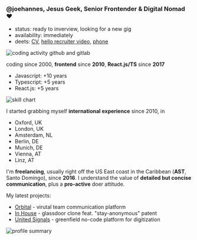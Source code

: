 ### @joehannes, Jesus Geek, Senior Frontender & Digital Nomad ❤

- status: ready to inverview, looking for a new gig
- availability: immediately
- deets: [CV](https://bit.ly/jesushacker), [hello recruiter video](https://bit.ly/iamjoehannes-webdev), [phone](https://wa.me/+18096308035)

![coding activity github and gitlab](https://cr-ss-service.azurewebsites.net/api/ScreenShot?widget=activity&username=joehannes&width=600)

coding since 2000, **frontend** since **2010**, **React.js/TS** since **2017**

* Javascript: +10 years
* Typescript: +5 years
* React.js: +5 years

![skill chart](https://cr-skills-chart-widget.azurewebsites.net/api/api?username=joehannes&width=600&height=300)

I started grabbing myself **international experience** since 2010, in

* Oxford, UK
* London, UK
* Amsterdam, NL
* Berlin, DE
* Munich, DE
* Vienna, AT
* Linz, AT

I'm **freelancing**, usually right off the US East coast in the Caribbean (**AST**, Santo Domingo), since **2016**.
I understand the value of **detailed but concise communication**, plus a **pro-active** doer attitude.

My latest projects:

* [Orbital](https://orbital.chat) - virutal team communication platform
* [In House](https://in-house.com) - glassdoor clone feat. "stay-anonymous" patent
* [United Signals](https://united-signals.com) - greenfield no-code platform for digitization

![profile summary](https://cr-ss-service.azurewebsites.net/api/ScreenShot?widget=summary&username=joehannes&width=600)
